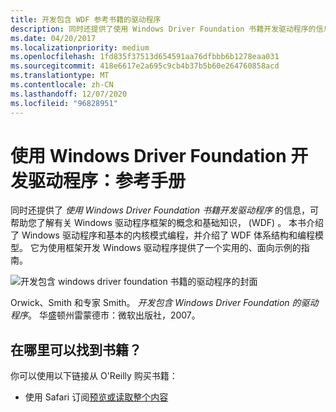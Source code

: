 ```yaml
---
title: 开发包含 WDF 参考书籍的驱动程序
description: 同时还提供了使用 Windows Driver Foundation 书籍开发驱动程序的信息，可帮助您了解有关 Windows 驱动程序框架的概念和基础知识， (WDF) 。
ms.date: 04/20/2017
ms.localizationpriority: medium
ms.openlocfilehash: 1fd835f37513d654591aa76dfbbb6b1278eaa031
ms.sourcegitcommit: 418e6617e2a695c9cb4b37b5b60e264760858acd
ms.translationtype: MT
ms.contentlocale: zh-CN
ms.lasthandoff: 12/07/2020
ms.locfileid: "96828951"
---
```

# <a name="developing-drivers-with-the-windows-driver-foundation-reference-book"></a>使用 Windows Driver Foundation 开发驱动程序：参考手册


同时还提供了 *使用 Windows Driver Foundation 书籍开发驱动程序* 的信息，可帮助您了解有关 Windows 驱动程序框架的概念和基础知识， (WDF) 。 本书介绍了 Windows 驱动程序和基本的内核模式编程，并介绍了 WDF 体系结构和编程模型。 它为使用框架开发 Windows 驱动程序提供了一个实用的、面向示例的指南。

![开发包含 windows driver foundation 书籍的驱动程序的封面](images/developing-drivers-with-wdf.gif)

Orwick、Smith 和专家 Smith。 *开发包含 Windows Driver Foundation 的驱动程序*。 华盛顿州雷蒙德市：微软出版社，2007。

## <a name="where-can-i-find-the-book"></a>在哪里可以找到书籍？


你可以使用以下链接从 O'Reilly 购买书籍：

-   使用 Safari 订阅[预览或读取整个内容](https://www.safaribooksonline.com/)

 

 





